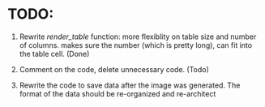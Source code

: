 # TODO:

1. Rewrite *render_table* function: more flexiblity on table size and number of columns. makes sure the number (which is pretty long), can fit into the table cell.
(Done)
2. Comment on the code, delete unnecessary code. (Todo)
   
3. Rewrite the code to save data after the image was generated. The format of the data should be re-organized and re-architect